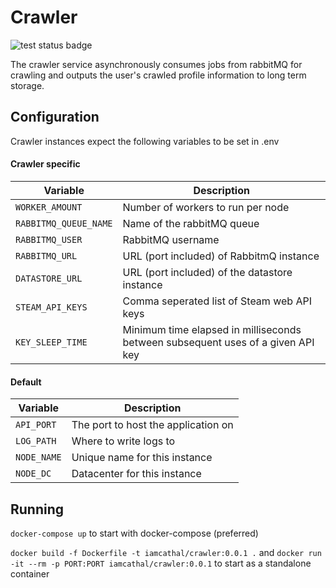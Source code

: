 # Crawler

![test status badge](https://github.com/IamCathal/neo/actions/workflows/buildCrawler.yml/badge.svg)

The crawler service asynchronously consumes jobs from rabbitMQ for crawling and outputs the user's crawled profile information to long term storage.

## Configuration

Crawler instances expect the following variables to be set in .env

#### Crawler specific

| Variable     | Description |
| ----------- | ----------- |
| `WORKER_AMOUNT` | Number of workers to run per node    |
| `RABBITMQ_QUEUE_NAME` | Name of the rabbitMQ queue   |
| `RABBITMQ_USER` | RabbitMQ username    |
| `RABBITMQ_URL` | URL (port included) of RabbitmQ instance    |
| `DATASTORE_URL` | URL (port included) of the datastore instance    |
| `STEAM_API_KEYS` | Comma seperated list of Steam web API keys    |
| `KEY_SLEEP_TIME` | Minimum time elapsed in milliseconds between subsequent uses of a given API key    |


#### Default

| Variable     | Description |
| ----------- | ----------- |
| `API_PORT`      | The port to host the application on       |
| `LOG_PATH`   | Where to write logs to        |
| `NODE_NAME`   | Unique name for this instance      |
| `NODE_DC`   | Datacenter for this instance        |

## Running 

`docker-compose up` to start with docker-compose (preferred)

`docker build -f Dockerfile -t iamcathal/crawler:0.0.1 .` and `docker run -it --rm -p PORT:PORT iamcathal/crawler:0.0.1` to start as a standalone container